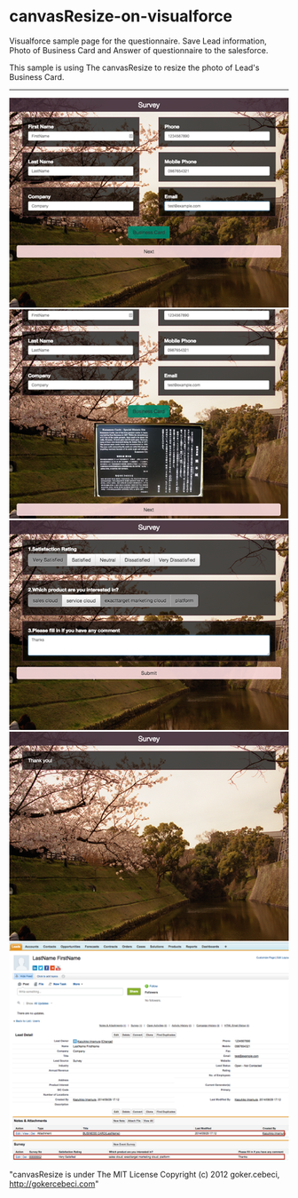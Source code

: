 canvasResize-on-visualforce
===========================
Visualforce sample page for the questionnaire.
Save Lead information, Photo of Business Card and Answer of questionnaire to the salesforce.

This sample is using The canvasResize to resize the photo of Lead's Business Card.

---
![iPad image1](img/iPad_page1.png)
![iPad image1](img/iPad_page2.png)
![iPad image1](img/iPad_page3.png)
![iPad image1](img/iPad_page4.png)
![iPad image1](img/PC_page1.png)


"canvasResize is under The MIT License
Copyright (c) 2012 goker.cebeci, <http://gokercebeci.com>"
